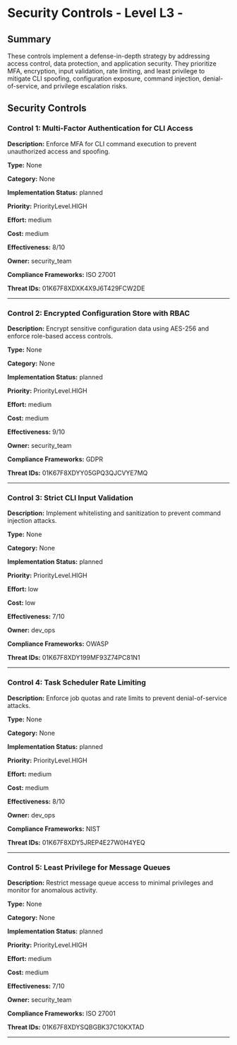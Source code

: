 # Security Controls - Level L3 - 

## Summary

These controls implement a defense-in-depth strategy by addressing access control, data protection, and application security. They prioritize MFA, encryption, input validation, rate limiting, and least privilege to mitigate CLI spoofing, configuration exposure, command injection, denial-of-service, and privilege escalation risks.

## Security Controls

### Control 1: Multi-Factor Authentication for CLI Access

**Description:** Enforce MFA for CLI command execution to prevent unauthorized access and spoofing.

**Type:** None

**Category:** None

**Implementation Status:** planned

**Priority:** PriorityLevel.HIGH

**Effort:** medium

**Cost:** medium

**Effectiveness:** 8/10

**Owner:** security_team

**Compliance Frameworks:** ISO 27001

**Threat IDs:** 01K67F8XDXK4X9J6T429FCW2DE

---

### Control 2: Encrypted Configuration Store with RBAC

**Description:** Encrypt sensitive configuration data using AES-256 and enforce role-based access controls.

**Type:** None

**Category:** None

**Implementation Status:** planned

**Priority:** PriorityLevel.HIGH

**Effort:** medium

**Cost:** medium

**Effectiveness:** 9/10

**Owner:** security_team

**Compliance Frameworks:** GDPR

**Threat IDs:** 01K67F8XDYY05GPQ3QJCVYE7MQ

---

### Control 3: Strict CLI Input Validation

**Description:** Implement whitelisting and sanitization to prevent command injection attacks.

**Type:** None

**Category:** None

**Implementation Status:** planned

**Priority:** PriorityLevel.HIGH

**Effort:** low

**Cost:** low

**Effectiveness:** 7/10

**Owner:** dev_ops

**Compliance Frameworks:** OWASP

**Threat IDs:** 01K67F8XDY199MF93Z74PC81N1

---

### Control 4: Task Scheduler Rate Limiting

**Description:** Enforce job quotas and rate limits to prevent denial-of-service attacks.

**Type:** None

**Category:** None

**Implementation Status:** planned

**Priority:** PriorityLevel.HIGH

**Effort:** medium

**Cost:** medium

**Effectiveness:** 8/10

**Owner:** dev_ops

**Compliance Frameworks:** NIST

**Threat IDs:** 01K67F8XDY5JREP4E27W0H4YEQ

---

### Control 5: Least Privilege for Message Queues

**Description:** Restrict message queue access to minimal privileges and monitor for anomalous activity.

**Type:** None

**Category:** None

**Implementation Status:** planned

**Priority:** PriorityLevel.HIGH

**Effort:** medium

**Cost:** medium

**Effectiveness:** 7/10

**Owner:** security_team

**Compliance Frameworks:** ISO 27001

**Threat IDs:** 01K67F8XDYSQBGBK37C10KXTAD

---

